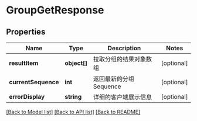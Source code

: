 # GroupGetResponse

## Properties
Name | Type | Description | Notes
------------ | ------------- | ------------- | -------------
**resultItem** | **object[]** | 拉取分组的结果对象数组 | [optional] 
**currentSequence** | **int** | 返回最新的分组 Sequence | [optional] 
**errorDisplay** | **string** | 详细的客户端展示信息 | [optional] 

[[Back to Model list]](../README.md#documentation-for-models) [[Back to API list]](../README.md#documentation-for-api-endpoints) [[Back to README]](../README.md)


